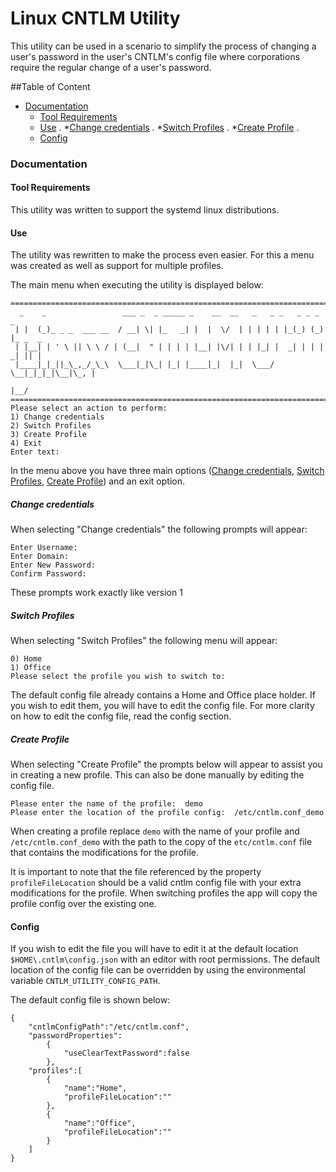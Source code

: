 # Linux CNTLM Utility

This utility can be used in a scenario to simplify the process of changing a user's password in the user's CNTLM's config file where corporations require the regular change of a user's password.


##Table of Content
* [Documentation](#documentation)
  * [Tool Requirements](#requirements)
  * [Use](#use) . 
    *[Change credentials](#change-credentials) . 
    *[Switch Profiles](#switch-profiles) . 
    *[Create Profile](#create-profile) . 
  * [Config](#config)
### <a name="documentaion">Documentation
#### <a name="requirements"></a>Tool Requirements
This utility was written to support the systemd linux distributions.

#### <a name="use"></a>Use
The utility was rewritten to make the process even easier. For this a menu was created as well as support for multiple profiles.

The main menu when executing the utility is displayed below:

```
===============================================================================
  _    _                 ___ _  _ _____ _    __  __   _   _ _   _ _ _ _        
 | |  (_)_ _ _  ___ __  / __| \| |_   _| |  |  \/  | | | | | |_(_) (_) |_ _  _ 
 | |__| | ' \ || \ \ / | (__|  " | | | | |__| |\/| | | |_| |  _| | | |  _| || |
 |____|_|_||_\_,_/_\_\  \___|_|\_| |_| |____|_|  |_|  \___/ \__|_|_|_|\__|\_, |
                                                                          |__/ 
===============================================================================
Please select an action to perform:
1) Change credentials
2) Switch Profiles
3) Create Profile
4) Exit
Enter text: 
```

In the menu above you have three main options ([Change credentials](#change-credentials), [Switch Profiles](#switch-profiles), [Create Profile](#create-profile)) and an exit option.

##### <a name="change-credentials"></a>Change credentials
When selecting "Change credentials" the following prompts will appear:

```
Enter Username: 
Enter Domain: 
Enter New Password: 
Confirm Password:
```

These prompts work exactly like version 1
##### <a name="switch-profiles"></a>Switch Profiles
When selecting "Switch Profiles" the following menu will appear:
```
0) Home
1) Office
Please select the profile you wish to switch to:
```

The default config file already contains a Home and Office place holder. If you wish to edit them, you will have to edit the config file. For more clarity on how to edit the config file, read the config section.
##### <a name="create-profile"></a>Create Profile
When selecting "Create Profile" the prompts below will appear to assist you in creating a new profile. This can also be done manually by editing the config file.

```
Please enter the name of the profile:  demo
Please enter the location of the profile config:  /etc/cntlm.conf_demo
```

When creating a profile replace ```demo``` with the name of your profile and ```/etc/cntlm.conf_demo``` with the path to the copy of the ```etc/cntlm.conf``` file that contains the modifications for the profile.

It is important to note that the file referenced by the property ```profileFileLocation``` should be a valid cntlm config file with your extra modifications for the profile. When switching profiles the app will copy the profile config over the existing one.

#### <a name="config"></a>Config
If you wish to edit the file you will have to edit it at the default location ``` $HOME\.cntlm\config.json ``` with an editor with root permissions. The default location of the config file can be overridden by using the environmental variable ```CNTLM_UTILITY_CONFIG_PATH```.

The default config file is shown below:
```
{
    "cntlmConfigPath":"/etc/cntlm.conf",
    "passwordProperties":
        {
            "useClearTextPassword":false
        },
    "profiles":[
        {
            "name":"Home",
            "profileFileLocation":""
        },
        {
            "name":"Office",
            "profileFileLocation":""
        }
    ]
}
```

